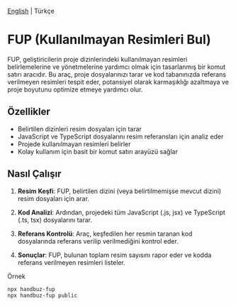 [English](./README.md) | Türkçe

# FUP (Kullanılmayan Resimleri Bul)

FUP, geliştiricilerin proje dizinlerindeki kullanılmayan resimleri belirlemelerine ve yönetmelerine yardımcı olmak için tasarlanmış bir komut satırı aracıdır. Bu araç, proje dosyalarınızı tarar ve kod tabanınızda referans verilmeyen resimleri tespit eder, potansiyel olarak karmaşıklığı azaltmaya ve proje boyutunu optimize etmeye yardımcı olur.

## Özellikler

- Belirtilen dizinleri resim dosyaları için tarar
- JavaScript ve TypeScript dosyalarını resim referansları için analiz eder
- Projede kullanılmayan resimleri belirler
- Kolay kullanım için basit bir komut satırı arayüzü sağlar

## Nasıl Çalışır

1. **Resim Keşfi**: FUP, belirtilen dizini (veya belirtilmemişse mevcut dizini) resim dosyaları için arar.

2. **Kod Analizi**: Ardından, projedeki tüm JavaScript (.js, jsx) ve TypeScript (.ts, tsx) dosyalarını tarar.

3. **Referans Kontrolü**: Araç, keşfedilen her resmin taranan kod dosyalarında referans verilip verilmediğini kontrol eder.

4. **Sonuçlar**: FUP, bulunan toplam resim sayısını rapor eder ve kodda referans verilmeyen resimleri listeler.

Örnek
```bash
npx handbuz-fup
npx handbuz-fup public
```

